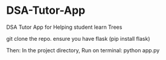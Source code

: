 # DSA-Tutor-App
DSA Tutor App for Helping student learn Trees

git clone the repo.
ensure you have flask (pip install flask)

Then:
In the project directory,
Run on terminal: python app.py
